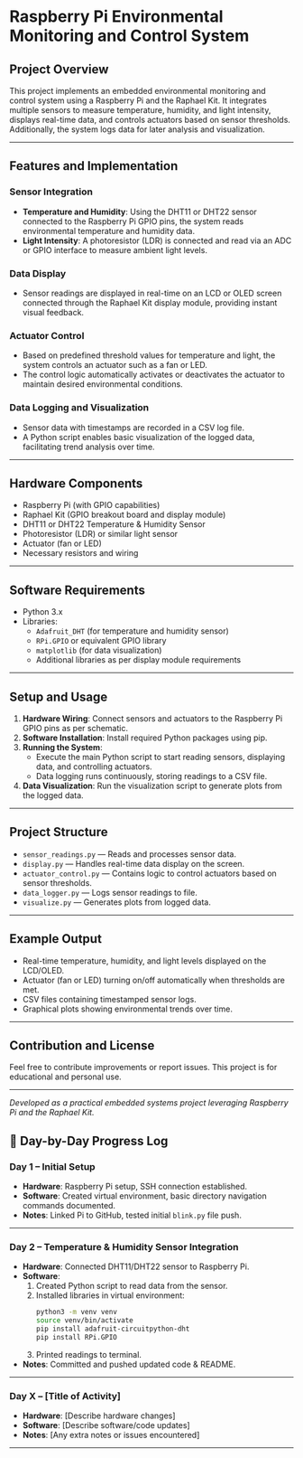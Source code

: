 # Raspberry Pi Environmental Monitoring and Control System

## Project Overview
This project implements an embedded environmental monitoring and control system using a Raspberry Pi and the Raphael Kit. It integrates multiple sensors to measure temperature, humidity, and light intensity, displays real-time data, and controls actuators based on sensor thresholds. Additionally, the system logs data for later analysis and visualization.

---

## Features and Implementation

### Sensor Integration
- **Temperature and Humidity**: Using the DHT11 or DHT22 sensor connected to the Raspberry Pi GPIO pins, the system reads environmental temperature and humidity data.
- **Light Intensity**: A photoresistor (LDR) is connected and read via an ADC or GPIO interface to measure ambient light levels.

### Data Display
- Sensor readings are displayed in real-time on an LCD or OLED screen connected through the Raphael Kit display module, providing instant visual feedback.

### Actuator Control
- Based on predefined threshold values for temperature and light, the system controls an actuator such as a fan or LED.
- The control logic automatically activates or deactivates the actuator to maintain desired environmental conditions.

### Data Logging and Visualization
- Sensor data with timestamps are recorded in a CSV log file.
- A Python script enables basic visualization of the logged data, facilitating trend analysis over time.

---

## Hardware Components
- Raspberry Pi (with GPIO capabilities)
- Raphael Kit (GPIO breakout board and display module)
- DHT11 or DHT22 Temperature & Humidity Sensor
- Photoresistor (LDR) or similar light sensor
- Actuator (fan or LED)
- Necessary resistors and wiring

---

## Software Requirements
- Python 3.x
- Libraries:
  - `Adafruit_DHT` (for temperature and humidity sensor)
  - `RPi.GPIO` or equivalent GPIO library
  - `matplotlib` (for data visualization)
  - Additional libraries as per display module requirements

---

## Setup and Usage

1. **Hardware Wiring**: Connect sensors and actuators to the Raspberry Pi GPIO pins as per schematic.
2. **Software Installation**: Install required Python packages using pip.
3. **Running the System**:
   - Execute the main Python script to start reading sensors, displaying data, and controlling actuators.
   - Data logging runs continuously, storing readings to a CSV file.
4. **Data Visualization**: Run the visualization script to generate plots from the logged data.

---

## Project Structure
- `sensor_readings.py` — Reads and processes sensor data.
- `display.py` — Handles real-time data display on the screen.
- `actuator_control.py` — Contains logic to control actuators based on sensor thresholds.
- `data_logger.py` — Logs sensor readings to file.
- `visualize.py` — Generates plots from logged data.

---

## Example Output
- Real-time temperature, humidity, and light levels displayed on the LCD/OLED.
- Actuator (fan or LED) turning on/off automatically when thresholds are met.
- CSV files containing timestamped sensor logs.
- Graphical plots showing environmental trends over time.

---

## Contribution and License
Feel free to contribute improvements or report issues. This project is for educational and personal use.

---

*Developed as a practical embedded systems project leveraging Raspberry Pi and the Raphael Kit.*

## 📅 Day-by-Day Progress Log

### Day 1 – Initial Setup
- **Hardware**: Raspberry Pi setup, SSH connection established.
- **Software**: Created virtual environment, basic directory navigation commands documented.
- **Notes**: Linked Pi to GitHub, tested initial `blink.py` file push.

---

### Day 2 – Temperature & Humidity Sensor Integration
- **Hardware**: Connected DHT11/DHT22 sensor to Raspberry Pi.
- **Software**:  
  1. Created Python script to read data from the sensor.  
  2. Installed libraries in virtual environment:  
     ```bash
     python3 -m venv venv
     source venv/bin/activate
     pip install adafruit-circuitpython-dht
     pip install RPi.GPIO
     ```
  3. Printed readings to terminal.  
- **Notes**: Committed and pushed updated code & README.

---

### Day X – [Title of Activity]
- **Hardware**: [Describe hardware changes]
- **Software**: [Describe software/code updates]
- **Notes**: [Any extra notes or issues encountered]

---

